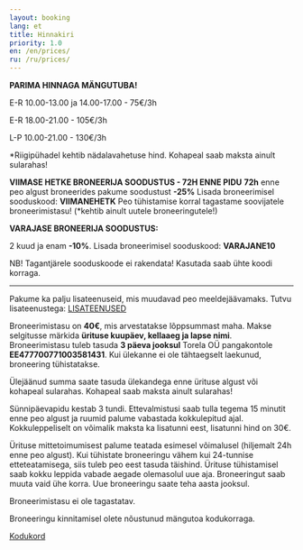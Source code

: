 ```yaml
---
layout: booking
lang: et
title: Hinnakiri
priority: 1.0
en: /en/prices/
ru: /ru/prices/
---
```

**PARIMA HINNAGA MÄNGUTUBA!**

E-R 10.00-13.00 ja 14.00-17.00 - 75€/3h

E-R 18.00-21.00 - 105€/3h

L-P 10.00-21.00 - 130€/3h

*Riigipühadel kehtib nädalavahetuse hind.
Kohapeal saab maksta ainult sularahas!

**VIIMASE HETKE BRONEERIJA SOODUSTUS - 72H ENNE PIDU**
**72h** enne peo algust broneerides pakume soodustust **-25%**
Lisada broneerimisel sooduskood: **VIIMANEHETK**
Peo tühistamise korral tagastame soovijatele broneerimistasu! (*kehtib ainult uutele broneeringutele!)


**VARAJASE BRONEERIJA SOODUSTUS:**

2 kuud ja enam **-10%**. Lisada broneerimisel sooduskood: **VARAJANE10**

NB! Tagantjärele sooduskoode ei rakendata!
Kasutada saab ühte koodi korraga.

***

Pakume ka palju lisateenuseid, mis muudavad peo meeldejäävamaks. Tutvu lisateenustega: [LISATEENUSED](/lisateenused/)


Broneerimistasu on **40€**, mis arvestatakse lõppsummast maha. Makse selgitusse märkida **ürituse kuupäev, kellaaeg ja lapse nimi**.
Broneerimistasu tuleb tasuda **3 päeva jooksul** Torela OÜ pangakontole **EE477700771003581431**. Kui ülekanne ei ole tähtaegselt laekunud, broneering tühistatakse.

Ülejäänud summa saate tasuda ülekandega enne ürituse algust või kohapeal sularahas. Kohapeal saab maksta ainult sularahas!

Sünnipäevapidu kestab 3 tundi. Ettevalmistusi saab tulla tegema 15 minutit enne peo algust ja ruumid palume vabastada kokkulepitud ajal. Kokkuleppeliselt on võimalik maksta ka lisatunni eest, lisatunni hind on 30€. 

Ürituse mittetoimumisest palume teatada esimesel võimalusel (hiljemalt 24h enne peo algust). Kui tühistate broneeringu vähem kui 24-tunnise etteteatamisega, siis tuleb peo eest tasuda täishind. Ürituse tühistamisel saab kokku leppida vabade aegade olemasolul uue aja. Broneeringut saab muuta vaid ühe korra. Uue broneeringu saate teha aasta jooksul.

Broneerimistasu ei ole tagastatav.

Broneeringu kinnitamisel olete nõustunud mängutoa kodukorraga.

[Kodukord](/kodukord/)
